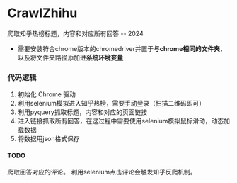 # CrawlZhihu
爬取知乎热榜标题，内容和对应所有回答 -- 2024

- 需要安装符合chrome版本的chromedriver并置于**与chrome相同的文件夹**，以及将文件夹路径添加进**系统环境变量**

### 代码逻辑
1. 初始化 Chrome 驱动
2. 利用selenium模拟进入知乎热榜，需要手动登录（扫描二维码即可）
3. 利用pyquery抓取标题，内容和对应的页面链接
4. 进入链接抓取所有回答，在这过程中需要使用selenium模拟鼠标滑动，动态加载数据
5. 将数据用json格式保存

#### TODO
爬取回答对应的评论。
利用selenium点击评论会触发知乎反爬机制。
